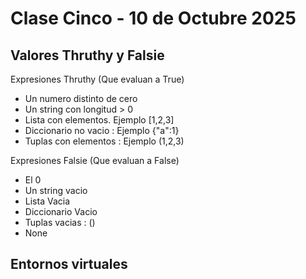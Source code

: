# Clase Cinco - 10 de Octubre 2025

## Valores Thruthy y Falsie

Expresiones Thruthy (Que evaluan a True)
*  Un numero distinto de cero
*  Un string con longitud > 0
*  Lista con elementos. Ejemplo [1,2,3]
*  Diccionario no vacio : Ejemplo {"a":1}
*  Tuplas con elementos : Ejemplo (1,2,3)

Expresiones Falsie (Que evaluan a False)
* El 0
* Un string vacio
* Lista Vacia
* Diccionario Vacio
* Tuplas vacias : ()
* None

## Entornos virtuales
